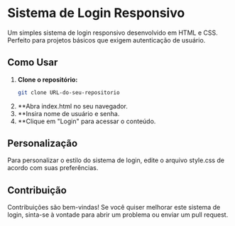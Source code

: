 # Sistema de Login Responsivo

Um simples sistema de login responsivo desenvolvido em HTML e CSS. Perfeito para projetos básicos que exigem autenticação de usuário.

## Como Usar

1. **Clone o repositório:**
   ```sh
   git clone URL-do-seu-repositorio
2. **Abra index.html no seu navegador.
3. **Insira nome de usuário e senha.
4. **Clique em "Login" para acessar o conteúdo.

## Personalização
Para personalizar o estilo do sistema de login, edite o arquivo style.css de acordo com suas preferências.

## Contribuição
Contribuições são bem-vindas! Se você quiser melhorar este sistema de login, sinta-se à vontade para abrir um problema ou enviar um pull request.
